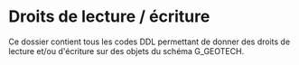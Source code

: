 # Droits de lecture / écriture

Ce dossier contient tous les codes DDL permettant de donner des droits de lecture et/ou d'écriture sur des objets du schéma G_GEOTECH.